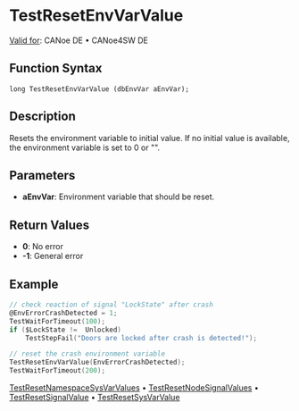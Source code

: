 # TestResetEnvVarValue

[Valid for](../../../Shared/FeatureAvailability.md): CANoe DE • CANoe4SW DE

## Function Syntax

```
long TestResetEnvVarValue (dbEnvVar aEnvVar);
```

## Description

Resets the environment variable to initial value. If no initial value is available, the environment variable is set to 0 or "".

## Parameters

- **aEnvVar**: Environment variable that should be reset.

## Return Values

- **0**: No error
- **-1**: General error

## Example

```c
// check reaction of signal "LockState" after crash
@EnvErrorCrashDetected = 1;
TestWaitForTimeout(100);
if ($LockState !=  Unlocked)
    TestStepFail("Doors are locked after crash is detected!");

// reset the crash environment variable
TestResetEnvVarValue(EnvErrorCrashDetected);
TestWaitForTimeout(200);
```

[TestResetNamespaceSysVarValues](CAPLfunctionTestResetNamespaceSysVarValues.md) • [TestResetNodeSignalValues](CAPLfunctionTestResetNodeSignalValues.md) • [TestResetSignalValue](CAPLfunctionTestResetSignalValue.md) • [TestResetSysVarValue](CAPLfunctionTestResetSysVarValue.md)
